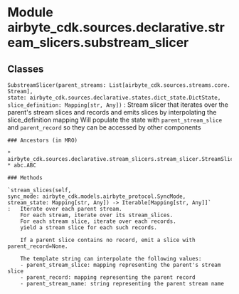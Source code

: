 Module airbyte_cdk.sources.declarative.stream_slicers.substream_slicer
======================================================================

Classes
-------

`SubstreamSlicer(parent_streams: List[airbyte_cdk.sources.streams.core.Stream], state: airbyte_cdk.sources.declarative.states.dict_state.DictState, slice_definition: Mapping[str, Any])`
:   Stream slicer that iterates over the parent's stream slices and records and emits slices by interpolating the slice_definition mapping
    Will populate the state with `parent_stream_slice` and `parent_record` so they can be accessed by other components

    ### Ancestors (in MRO)

    * airbyte_cdk.sources.declarative.stream_slicers.stream_slicer.StreamSlicer
    * abc.ABC

    ### Methods

    `stream_slices(self, sync_mode: airbyte_cdk.models.airbyte_protocol.SyncMode, stream_state: Mapping[str, Any]) ‑> Iterable[Mapping[str, Any]]`
    :   Iterate over each parent stream.
        For each stream, iterate over its stream_slices.
        For each stream slice, iterate over each records.
        yield a stream slice for each such records.
        
        If a parent slice contains no record, emit a slice with parent_record=None.
        
        The template string can interpolate the following values:
        - parent_stream_slice: mapping representing the parent's stream slice
        - parent_record: mapping representing the parent record
        - parent_stream_name: string representing the parent stream name